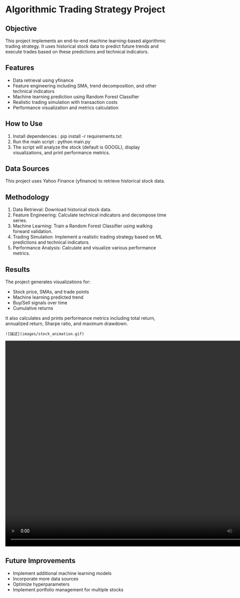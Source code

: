 # Algorithmic Trading Strategy Project

## Objective

This project implements an end-to-end machine learning-based algorithmic trading strategy. It uses historical stock data to predict future trends and execute trades based on these predictions and technical indicators.

## Features

- Data retrieval using yfinance
- Feature engineering including SMA, trend decomposition, and other technical indicators
- Machine learning prediction using Random Forest Classifier
- Realistic trading simulation with transaction costs
- Performance visualization and metrics calculation

## How to Use

1. Install dependencies :     pip install -r requirements.txt
2. Run the main script :  python main.py
3. The script will analyze the stock (default is GOOGL), display visualizations, and print performance metrics.

## Data Sources

This project uses Yahoo Finance (yfinance) to retrieve historical stock data.

## Methodology

1. Data Retrieval: Download historical stock data.
2. Feature Engineering: Calculate technical indicators and decompose time series.
3. Machine Learning: Train a Random Forest Classifier using walking forward validation.
4. Trading Simulation: Implement a realistic trading strategy based on ML predictions and technical indicators.
5. Performance Analysis: Calculate and visualize various performance metrics.

## Results

The project generates visualizations for:

- Stock price, SMAs, and trade points
- Machine learning predicted trend
- Buy/Sell signals over time
- Cumulative returns

It also calculates and prints performance metrics including total return, annualized return, Sharpe ratio, and maximum drawdown.


<pre><div class="dark bg-gray-950 rounded-md border-[0.5px] border-token-border-medium"><div class="overflow-y-auto p-4" dir="ltr"><code class="!whitespace-pre hljs language-markdown">![描述](images/stock_animation.gif)
</code></div></div></pre>

<video width="820" height="640" controls>
  <source src="stock_animation.mp4" type="video/mp4">
  Your browser does not support the video tag.
</video>


## Future Improvements

- Implement additional machine learning models
- Incorporate more data sources
- Optimize hyperparameters
- Implement portfolio management for multiple stocks
